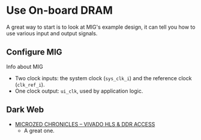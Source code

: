 # Use On-board DRAM

A great way to start is to look at MIG's example design, it can tell you how to use various input and output signals.

## Configure MIG

Info about MIG
- Two clock inputs: the system clock (`sys_clk_i`) and the reference clock (`clk_ref_i`).
- One clock output: `ui_clk`, used by application logic.

## Dark Web
- [MICROZED CHRONICLES – VIVADO HLS & DDR ACCESS](http://adiuvoengineering.com/microzed-chronicles-vivado-hls-ddr-access/)
	-  A great one.
